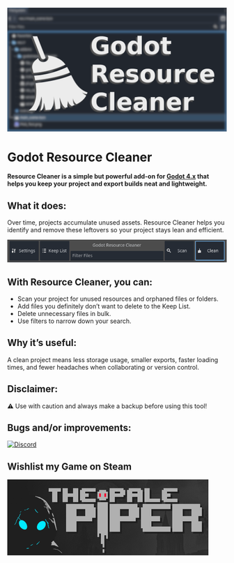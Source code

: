 ![Godot Resource Cleaner](images/header.png)

# Godot Resource Cleaner

**Resource Cleaner is a simple but powerful add-on for [Godot 4.x](https://godotengine.org/) that helps you keep your project and export builds neat and lightweight.**

## What it does:
Over time, projects accumulate unused assets. Resource Cleaner helps you identify and remove these leftovers so your project stays lean and efficient.

![Screenshot](images/screen.png)

## With Resource Cleaner, you can:

- Scan your project for unused resources and orphaned files or folders.
- Add files you definitely don’t want to delete to the Keep List.
- Delete unnecessary files in bulk.
- Use filters to narrow down your search.

## Why it’s useful:

A clean project means less storage usage, smaller exports, faster loading times, and fewer headaches when collaborating or  version control.

## Disclaimer:

⚠️ Use with caution and always make a backup before using this tool!

## Bugs and/or improvements:
[![Discord](https://img.shields.io/discord/705291584563839086)](https://discord.com/invite/tbv9zUyPpQ)

## Wishlist my Game on Steam
[![The Pale Piper](images/tpp.png)](https://store.steampowered.com/app/2925120/The_Pale_Piper/)